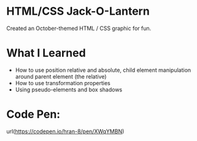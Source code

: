 # HTML/CSS Jack-O-Lantern 
Created an October-themed HTML / CSS graphic for fun.


# What I Learned
- How to use position relative and absolute, child element manipulation around parent element (the relative)
- How to use transformation properties
- Using pseudo-elements and box shadows

# Code Pen:
url(https://codepen.io/hran-8/pen/XWqYMBN)
